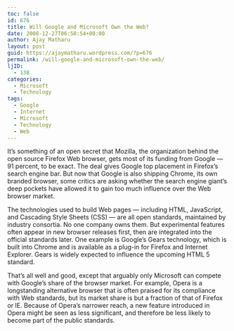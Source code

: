 ```yaml
---
toc: false
id: 676
title: Will Google and Microsoft Own the Web?
date: 2008-12-27T06:50:54+00:00
author: Ajay Matharu
layout: post
guid: https://ajaymatharu.wordpress.com/?p=676
permalink: /will-google-and-microsoft-own-the-web/
ljID:
  - 138
categories:
  - Microsoft
  - Technology
tags:
  - Google
  - Internet
  - Microsoft
  - Technology
  - Web
---
```

It&#8217;s something of an open secret that Mozilla, the organization behind the open source Firefox Web browser, gets most of its funding from Google &#8212; 91 percent, to be exact. The deal gives Google top placement in Firefox&#8217;s search engine bar. But now that Google is also shipping Chrome, its own branded browser, some critics are asking whether the search engine giant&#8217;s deep pockets have allowed it to gain too much influence over the Web browser market.

The technologies used to build Web pages &#8212; including HTML, JavaScript, and Cascading Style Sheets (CSS) &#8212; are all open standards, maintained by industry consortia. No one company owns them. But experimental features often appear in new browser releases first, then are integrated into the official standards later. One example is Google&#8217;s Gears technology, which is built into Chrome and is available as a plug-in for Firefox and Internet Explorer. Gears is widely expected to influence the upcoming HTML 5 standard.

That&#8217;s all well and good, except that arguably only Microsoft can compete with Google&#8217;s share of the browser market. For example, Opera is a longstanding alternative browser that is often praised for its compliance with Web standards, but its market share is but a fraction of that of Firefox or IE. Because of Opera&#8217;s narrower reach, a new feature introduced in Opera might be seen as less significant, and therefore be less likely to become part of the public standards.
